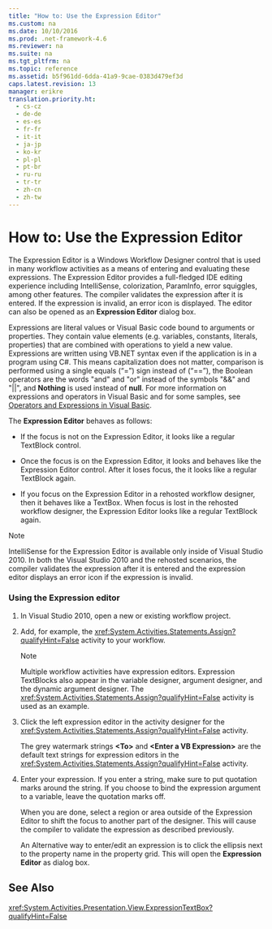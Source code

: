 ```yaml
---
title: "How to: Use the Expression Editor"
ms.custom: na
ms.date: 10/10/2016
ms.prod: .net-framework-4.6
ms.reviewer: na
ms.suite: na
ms.tgt_pltfrm: na
ms.topic: reference
ms.assetid: b5f961dd-6dda-41a9-9cae-0383d479ef3d
caps.latest.revision: 13
manager: erikre
translation.priority.ht: 
  - cs-cz
  - de-de
  - es-es
  - fr-fr
  - it-it
  - ja-jp
  - ko-kr
  - pl-pl
  - pt-br
  - ru-ru
  - tr-tr
  - zh-cn
  - zh-tw
---
```

# How to: Use the Expression Editor
The Expression Editor is a Windows Workflow Designer control that is used in many workflow activities as a means of entering and evaluating these expressions. The Expression Editor provides a full-fledged IDE editing experience including IntelliSense, colorization, ParamInfo, error squiggles, among other features. The compiler validates the expression after it is entered. If the expression is invalid, an error icon is displayed. The editor can also be opened as an **Expression Editor** dialog box.  
  
 Expressions are literal values or Visual Basic code bound to arguments or properties. They contain value elements (e.g. variables, constants, literals, properties) that are combined with operations to yield a new value. Expressions are written using VB.NET syntax even if the application is in a program using C#. This means capitalization does not matter, comparison is performed using a single equals (“=”) sign instead of (“==”), the Boolean operators are the words "and" and "or" instead of the symbols "&&" and "&#124;&#124;", and **Nothing** is used instead of **null**. For more information on expressions and operators in Visual Basic and for some samples, see [Operators and Expressions in Visual Basic](http://go.microsoft.com/fwlink/?LinkId=186818).  
  
 The **Expression Editor** behaves as follows:  
  
-   If the focus is not on the Expression Editor, it looks like a regular TextBlock control.  
  
-   Once the focus is on the Expression Editor, it looks and behaves like the Expression Editor control. After it loses focus, the it looks like a regular TextBlock again.  
  
-   If you focus on the Expression Editor in a rehosted workflow designer, then it behaves like a TextBox. When focus is lost in the rehosted workflow designer, the Expression Editor looks like a regular TextBlock again.  
  
> [!NOTE]
>  IntelliSense for the Expression Editor is available only inside of Visual Studio 2010. In both the Visual Studio 2010 and the rehosted scenarios, the compiler validates the expression after it is entered and the expression editor displays an error icon if the expression is invalid.  
  
### Using the Expression editor  
  
1.  In Visual Studio 2010, open a new or existing workflow project.  
  
2.  Add, for example, the <xref:System.Activities.Statements.Assign?qualifyHint=False> activity to your workflow.  
  
    > [!NOTE]
    >  Multiple workflow activities have expression editors. Expression TextBlocks also appear in the variable designer, argument designer, and the dynamic argument designer. The <xref:System.Activities.Statements.Assign?qualifyHint=False> activity is used as an example.  
  
3.  Click the left expression editor in the activity designer for the <xref:System.Activities.Statements.Assign?qualifyHint=False> activity.  
  
     The grey watermark strings **<To\>** and **<Enter a VB Expression\>** are the default text strings for expression editors in the <xref:System.Activities.Statements.Assign?qualifyHint=False> activity.  
  
4.  Enter your expression. If you enter a string, make sure to put quotation marks around the string. If you choose to bind the expression argument to a variable, leave the quotation marks off.  
  
     When you are done, select a region or area outside of the Expression Editor to shift the focus to another part of the designer. This will cause the compiler to validate the expression as described previously.  
  
     An Alternative way to enter/edit an expression is to click the ellipsis next to the property name in the property grid. This will open the **Expression Editor** as dialog box.  
  
## See Also  
 <xref:System.Activities.Presentation.View.ExpressionTextBox?qualifyHint=False>